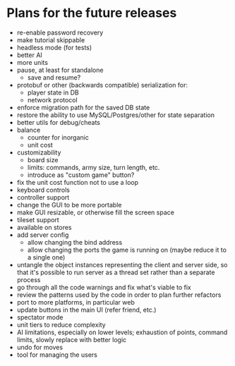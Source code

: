 # Plans for the future releases

- re-enable password recovery
- make tutorial skippable
- headless mode (for tests)
- better AI
- more units
- pause, at least for standalone
  - save and resume?
- protobuf or other (backwards compatible) serialization for:
  - player state in DB
  - network protocol
- enforce migration path for the saved DB state
- restore the ability to use MySQL/Postgres/other for state separation
- better utils for debug/cheats
- balance
  - counter for inorganic
  - unit cost
- customizability
  - board size
  - limits: commands, army size, turn length, etc.
  - introduce as "custom game" button?
- fix the unit cost function not to use a loop
- keyboard controls
- controller support
- change the GUI to be more portable
- make GUI resizable, or otherwise fill the screen space
- tileset support
- available on stores
- add server config
  - allow changing the bind address
  - allow changing the ports the game is running on (maybe reduce it to a single one)
- untangle the object instances representing the client and server side, so that it's possible to run server as a thread set rather than a separate process
- go through all the code warnings and fix what's viable to fix
- review the patterns used by the code in order to plan further refactors
- port to more platforms, in particular web
- update buttons in the main UI (refer friend, etc.)
- spectator mode
- unit tiers to reduce complexity
- AI limitations, especially on lower levels; exhaustion of points, command limits, slowly replace with better logic
- undo for moves
- tool for managing the users